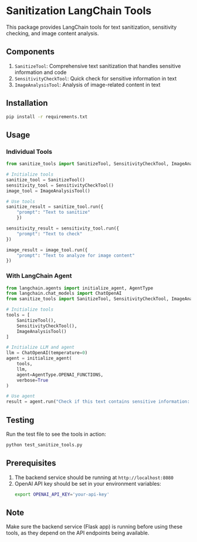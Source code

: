 # Sanitization LangChain Tools

This package provides LangChain tools for text sanitization, sensitivity checking, and image content analysis.

## Components

1. `SanitizeTool`: Comprehensive text sanitization that handles sensitive information and code
2. `SensitivityCheckTool`: Quick check for sensitive information in text
3. `ImageAnalysisTool`: Analysis of image-related content in text

## Installation

```bash
pip install -r requirements.txt
```

## Usage

### Individual Tools

```python
from sanitize_tools import SanitizeTool, SensitivityCheckTool, ImageAnalysisTool

# Initialize tools
sanitize_tool = SanitizeTool()
sensitivity_tool = SensitivityCheckTool()
image_tool = ImageAnalysisTool()

# Use tools
sanitize_result = sanitize_tool.run({
    "prompt": "Text to sanitize"
    })

sensitivity_result = sensitivity_tool.run({
    "prompt": "Text to check"
})

image_result = image_tool.run({
    "prompt": "Text to analyze for image content"
})
```

### With LangChain Agent

```python
from langchain.agents import initialize_agent, AgentType
from langchain.chat_models import ChatOpenAI
from sanitize_tools import SanitizeTool, SensitivityCheckTool, ImageAnalysisTool

# Initialize tools
tools = [
    SanitizeTool(),
    SensitivityCheckTool(),
    ImageAnalysisTool()
]

# Initialize LLM and agent
llm = ChatOpenAI(temperature=0)
agent = initialize_agent(
    tools,
    llm,
    agent=AgentType.OPENAI_FUNCTIONS,
    verbose=True
)

# Use agent
result = agent.run("Check if this text contains sensitive information: 'My password is 12345'")
```

## Testing

Run the test file to see the tools in action:

```bash
python test_sanitize_tools.py
```

## Prerequisites

1. The backend service should be running at `http://localhost:8080`
2. OpenAI API key should be set in your environment variables:
   ```bash
   export OPENAI_API_KEY='your-api-key'
   ```

## Note

Make sure the backend service (Flask app) is running before using these tools, as they depend on the API endpoints being available.
